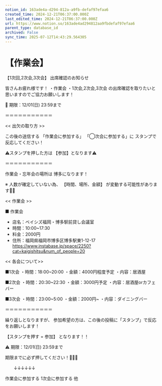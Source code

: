```yaml
---
notion_id: 163ade4a-d294-812a-a9fb-defaf97efaa6
created_time: 2024-12-21T06:37:00.000Z
last_edited_time: 2024-12-21T06:37:00.000Z
url: https://www.notion.so/163ade4ad294812aa9fbdefaf97efaa6
parent_type: database_id
archived: False
sync_time: 2025-07-12T14:43:29.564305
---
```


# 【作業会】

【1次回,2次会,3次会】
出席確認のお知らせ


皆さんお疲れ様です！
・作業会
・1次会,2次会,3次会
の出席確認を取りたいと思いますのでご協力お願いします！

🚨 期限：12/01(日) 23:59まで

＝＝＝＝＝＝＝＝＝＝＝

<< 出欠の取り方 >>

この後の送信する
「作業会に参加する」
「◯次会に参加する」に
スタンプで反応してください！

⚠️スタンプを押した方は
【参加】となります⚠️

＝＝＝＝＝＝＝＝＝＝＝

作業会・忘年会の場所は
博多になります！

※ 人数が確定していない為、
【時間、場所、金額】
が変動する可能性があります🙇‍♂️


<< 作業会 >>

■ 作業会
- 店名：ベイシズ福岡・博多駅前貸し会議室
- 時間：10:00~17:30
- 料金：2000円
- 住所：福岡県福岡市博多区博多駅東1-12-17
https://www.instabase.jp/space/2250?cat=kaigishitsu&num_of_people=20


<< 各会について>>

■1次会
・時間：18:00~20:00
・金額：4000円程度予定
・内容：居酒屋

■2次会
・時間：20:30~22:30
・金額：3000円予定
・内容：居酒屋orカフェバー

■3次会
・時間：23:00~5:00
・金額：2000円~
・内容：ダイニングバー

＝＝＝＝＝＝＝＝＝＝＝

繰り返しとなりますが、
参加希望の方は、この後の投稿に「スタンプ」で反応をお願いします！

【スタンプを押す = 参加】
となります！！

⚠️ 期限：12/01(日) 23:59まで

期限までに必ず押してください！🚨🚨🚨

　　↓↓↓↓↓↓


作業会に参加する
1次会に参加する
他